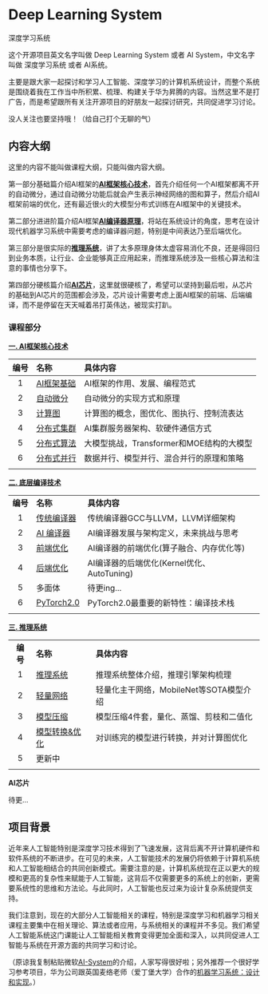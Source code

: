 # Deep Learning System

深度学习系统

这个开源项目英文名字叫做 Deep Learning System 或者 AI System，中文名字叫做 深度学习系统 或者 AI系统。

主要是跟大家一起探讨和学习人工智能、深度学习的计算机系统设计，而整个系统是围绕着我在工作当中所积累、梳理、构建关于华为昇腾的内容。当然这里不是打广告，而是希望跟所有关注开源项目的好朋友一起探讨研究，共同促进学习讨论。

没人关注也要坚持哦！（给自己打个无聊的气）

## 内容大纲

这里的内容不能叫做课程大纲，只能叫做内容大纲。

第一部分基础篇介绍AI框架的<u>**AI框架核心技术**</u>，首先介绍任何一个AI框架都离不开的自动微分，通过自动微分功能后就会产生表示神经网络的图和算子，然后介绍AI框架前端的优化，还有最近很火的大模型分布式训练在AI框架中的关键技术。

第二部分进进阶篇介绍AI框架<u>**AI编译器原理**</u>，将站在系统设计的角度，思考在设计现代机器学习系统中需要考虑的编译器问题，特别是中间表达乃至后端优化。

第三部分是很实际的<u>**推理系统**</u>，讲了太多原理身体太虚容易消化不良，还是得回归到业务本质，让行业、企业能够真正应用起来，而推理系统涉及一些核心算法和注意的事情也分享下。

第四部分硬核篇介绍<u>**AI芯片**</u>，这里就很硬核了，希望可以坚持到最后啦，从芯片的基础到AI芯片的范围都会涉及，芯片设计需要考虑上面AI框架的前端、后端编译，而不是停留在天天喊着吊打英伟达，被现实打趴。

### 课程部分

**[一. AI框架核心技术](./Frontend/)**

| 编号  | 名称                               | 具体内容                        |
|:---:|:-------------------------------- |:--------------------------- |
| 1   | [AI框架基础](./Frontend/Foundation/) | AI框架的作用、发展、编程范式             |
| 2   | [自动微分](./Frontend/AutoDiff/)     | 自动微分的实现方式和原理                |
| 3   | [计算图](./Frontend/DataFlow/)      | 计算图的概念，图优化、图执行、控制流表达        |
| 4   | [分布式集群](./Frontend/AICluster)    | AI集群服务器架构、软硬件通信方式           |
| 5   | [分布式算法](./Frontend/AICluster)    | 大模型挑战，Transformer和MOE结构的大模型 |
| 6   | [分布式并行](./Frontend/Parallel)     | 数据并行、模型并行、混合并行的原理和策略        |
|     |                                  |                             |

**[二. 底层编译技术](./Compiler/)**

|        |                                  |                                 |
|:------:|:-------------------------------- |:------------------------------- |
| **编号** | **名称**                           | **具体内容**                        |
| 1      | [传统编译器](./Compiler/Tradition)    | 传统编译器GCC与LLVM，LLVM详细架构          |
| 2      | [AI 编译器](./Compiler/AICompiler)  | AI编译器发展与架构定义，未来挑战与思考            |
| 3      | [前端优化](./Compiler/Frontend)      | AI编译器的前端优化(算子融合、内存优化等)          |
| 4      | [后端优化](./Compiler/Backend)       | AI编译器的后端优化(Kernel优化、AutoTuning) |
| 5      | 多面体                              | 待更ing...                        |
| 6      | [PyTorch2.0](./Compiler/PyTorch) | PyTorch2.0最重要的新特性：编译技术栈         |
|        |                                  |                                 |

**[三. 推理系统](./Inference/)**

|        |                                   |                            |
|:------:|:--------------------------------- |:-------------------------- |
| **编号** | **名称**                            | **具体内容**                   |
| 1      | [推理系统](./Inference/Inference/)    | 推理系统整体介绍，推理引擎架构梳理          |
| 2      | [轻量网络](./Inference/Mobilenet/)    | 轻量化主干网络，MobileNet等SOTA模型介绍 |
| 3      | [模型压缩](./Inference/Slim/)         | 模型压缩4件套，量化、蒸馏、剪枝和二值化       |
| 4      | [模型转换&优化](./Inference/Converter/) | 对训练完的模型进行转换，并对计算图优化        |
| 5      | 更新中                               |                            |
|        |                                   |                            |

**AI芯片**

待更...

## 项目背景

近年来人工智能特别是深度学习技术得到了飞速发展，这背后离不开计算机硬件和软件系统的不断进步。在可见的未来，人工智能技术的发展仍将依赖于计算机系统和人工智能相结合的共同创新模式。需要注意的是，计算机系统现在正以更大的规模和更高的复杂性来赋能于人工智能，这背后不仅需要更多的系统上的创新，更需要系统性的思维和方法论。与此同时，人工智能也反过来为设计复杂系统提供支持。

我们注意到，现在的大部分人工智能相关的课程，特别是深度学习和机器学习相关课程主要集中在相关理论、算法或者应用，与系统相关的课程并不多见。我们希望人工智能系统这门课能让人工智能相关教育变得更加全面和深入，以共同促进人工智能与系统在开源方面的共同学习和讨论。

（原谅我复制粘贴微软[AI-System](https://github.com/microsoft/AI-System)的介绍，人家写得很好啦；另外推荐一个很好学习参考项目，华为公司跟英国麦络老师（爱丁堡大学）合作的[机器学习系统：设计和实现](https://github.com/openmlsys/openmlsys-zh)。）
